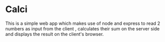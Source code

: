 # Calci
This is a simple web app which makes use of node and express to read 2 numbers as input from the client , calculates their sum on the server side and displays the result on the client's browser.
